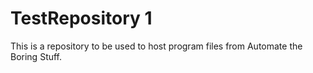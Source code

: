 # TestRepository 1
This is a repository to be used to host program files from Automate the Boring Stuff. 
